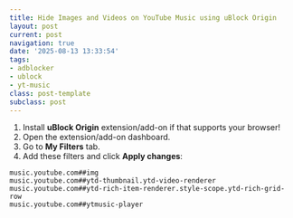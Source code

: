 ```yaml
---
title: Hide Images and Videos on YouTube Music using uBlock Origin
layout: post
current: post
navigation: true
date: '2025-08-13 13:33:54'
tags:
- adblocker
- ublock
- yt-music
class: post-template
subclass: post
---
```


1. Install **uBlock Origin** extension/add-on if that supports your browser!
2. Open the extension/add-on dashboard.
3. Go to **My Filters** tab.
4. Add these filters and click **Apply changes**:

```
music.youtube.com##img
music.youtube.com##ytd-thumbnail.ytd-video-renderer
music.youtube.com##ytd-rich-item-renderer.style-scope.ytd-rich-grid-row
music.youtube.com##ytmusic-player
```
